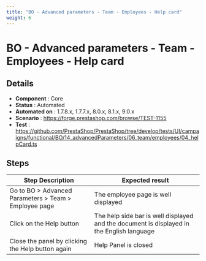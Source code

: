 ```yaml
---
title: "BO - Advanced parameters - Team - Employees - Help card"
weight: 6
---
```


# BO - Advanced parameters - Team - Employees - Help card
## Details
* **Component** : Core
* **Status** : Automated
* **Automated on** : 1.7.8.x, 1.7.7.x, 8.0.x, 8.1.x, 9.0.x
* **Scenario** : https://forge.prestashop.com/browse/TEST-1155
* **Test** : https://github.com/PrestaShop/PrestaShop/tree/develop/tests/UI/campaigns/functional/BO/14_advancedParameters/06_team/employees/04_helpCard.ts

## Steps
| Step Description | Expected result |
| ----- | ----- |
| Go to BO > Advanced Parameters > Team > Employee page | The employee page is well displayed |
| Click on the Help button | The help side bar is well displayed and the document is displayed in the English language |
| Close the panel by clicking the Help button again | Help Panel is closed |
